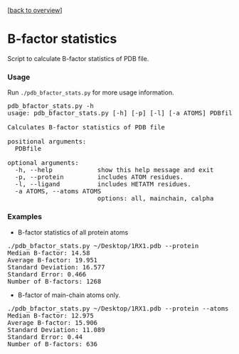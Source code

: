 [[back to overview](../../README.md)]

# B-factor statistics


Script to calculate B-factor statistics of PDB file.


### Usage

Run `./pdb_bfactor_stats.py` for more usage information.


<pre>
pdb_bfactor_stats.py -h
usage: pdb_bfactor_stats.py [-h] [-p] [-l] [-a ATOMS] PDBfile

Calculates B-factor statistics of PDB file

positional arguments:
  PDBfile

optional arguments:
  -h, --help            show this help message and exit
  -p, --protein         includes ATOM residues.
  -l, --ligand          includes HETATM residues.
  -a ATOMS, --atoms ATOMS
                        options: all, mainchain, calpha
</pre>


### Examples

- B-factor statistics of all protein atoms

<pre>
./pdb_bfactor_stats.py ~/Desktop/1RX1.pdb --protein
Median B-factor: 14.58
Average B-factor: 19.951
Standard Deviation: 16.577
Standard Error: 0.466
Number of B-factors: 1268
</pre>


- B-factor of main-chain atoms only.

<pre>
./pdb_bfactor_stats.py ~/Desktop/1RX1.pdb --protein --atoms mainchain
Median B-factor: 12.975
Average B-factor: 15.906
Standard Deviation: 11.089
Standard Error: 0.44
Number of B-factors: 636
</pre>